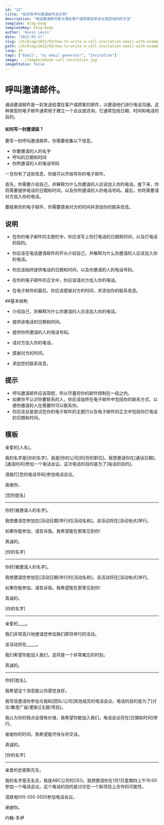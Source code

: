 ```yaml
---
id: "22"
title: "如何写呼叫邀请邮件及示例"
description: "电话邀请邮件是与潜在客户或顾客安排会议或咨询的好方法"
template: blog-body
templateKey: blog-body
author: 'Kevin Levin'
date: "2022-03-21"
slug: /zh/blog/2022/03/how-to-write-a-call-invitation-email-with-examples
path: /zh/blog/2022/03/how-to-write-a-call-invitation-email-with-examples
lang: zh
tags: ["Email", "ai email generator", "Invitation"]
image: ../images/phone-call-invitation.jpg
imageStatus: false
---
```

# 呼叫邀请邮件。


通话邀请邮件是一封发送给潜在客户或顾客的邮件，以邀请他们进行电话沟通。这种类型的电子邮件通常用于建立一个会议或咨询，它通常包括日期、时间和电话的目的。

#### 如何写一封邀请函？

要写一封呼叫邀请邮件，你需要收集以下信息。

- 你要邀请的人的名字
- 呼叫的日期和时间
- 你所邀请的人的电话号码

一旦你有了这些信息，你就可以开始写你的电子邮件。

首先，你需要介绍自己，并解释为什么你邀请的人应该加入你的电话。接下来，你将需要提供电话的日期和时间，以及你所邀请的人的电话号码。最后，你将需要请对方加入你的电话。

要结束你的电子邮件，你需要感谢对方的时间并添加你的联系信息。

## 说明

- 在你的电子邮件的主题栏中，你应该写上你打电话的日期和时间，以及打电话的目的。

- 你应该在电话邀请邮件的开头介绍自己，并解释为什么你邀请的人应该加入你的电话。

- 你应该始终提供电话的日期和时间，以及你邀请的人的电话号码。

- 在你的电子邮件的正文中，你应该请对方加入你的电话。

- 在电子邮件的最后，你应该感谢对方的时间，并添加你的联系信息。


##基本结构

- 介绍自己，并解释为什么你邀请的人应该加入你的电话。

- 提供该电话的日期和时间。

- 提供你所邀请的人的电话号码。

- 请对方加入你的电话。

- 感谢对方的时间。

- 添加您的联系信息。


## 提示

- 呼叫邀请邮件应该简短，所以尽量将你的邮件控制在一段之内。
- 如果你不认识你要联系的人，你应该始终在电子邮件中包括你的联系方式，以便你邀请的人在需要时可以联系你。
- 你应该总是尝试在你的电子邮件的主题行以及电子邮件的正文中包括你打电话的日期和时间。

## 模板

亲爱的[人名]。

我的名字是[你的名字]，我是[你的公司]的[你的职位]。我想邀请你在[通话日期]、[通话时间]参加一个电话会议。这次电话的目的是为了[电话的目的]。

请拨打[您的电话号码]参加电话会议。

谢谢你。

[您的姓名]

---

你好[被邀请人的名字]。

我想邀请您参加在[活动日期]举行的[活动名称]。该活动将在[活动地点]举行。

如果你能参加，请告诉我。我希望能在那里见到你!

真诚的。

[你的名字]

---

你好[被邀请人的名字]。

我想邀请您参加在[活动日期]举行的[活动名称]。该活动将在[活动地点]举行。

如果你能参加，请告诉我。我希望能在那里见到你!

真诚的。

[你的名字]

---

亲爱的____。

我们非常高兴地邀请您参加我们即将举行的活动。

该活动将在_____。

我们希望你能加入我们，这将是一个非常难忘的时刻。

真诚的。

---

你好[姓名]。

我希望这个消息能让你感觉良好。

我写信邀请你参加与我和[团队/公司]其他成员的电话会议。电话的目的是为了[讨论/集思广益/更新][主题/项目]。

我认为你的观点会很有价值，我希望你能加入我们。电话会议将在[日期和时间]举行。

谢谢你的时间，我希望能尽快与你交谈。

真诚的。

[你的名字]

---

亲爱的史密斯先生。

我的名字是无名氏，我是ABC公司的CEO。我想邀请你在1月1日星期四上午10:00参加一个电话会议。这个电话的目的是讨论在一个新项目上合作的可能性。

请致电555-555-5555参加电话会议。

谢谢你。

约翰-多伊
